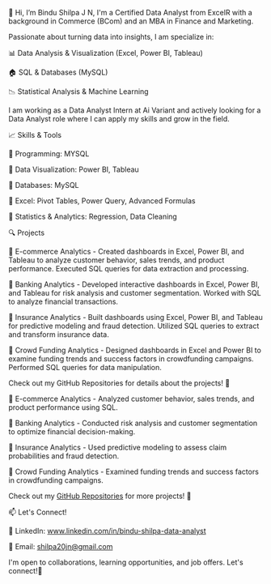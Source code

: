  👋 Hi, I’m Bindu Shilpa J N, I'm a Certified Data Analyst from ExcelR with a background in Commerce (BCom) and an MBA in Finance and Marketing.
  
  Passionate about turning data into insights, I am specialize in:
  
📊 Data Analysis & Visualization (Excel, Power BI, Tableau)

🏠 SQL & Databases (MySQL)

📉 Statistical Analysis & Machine Learning

  I am working as a  Data Analyst Intern at Ai Variant and actively looking for a Data Analyst role where I can apply my skills and grow in the field.

📈 Skills & Tools

🔹 Programming: MYSQL

🔹 Data Visualization: Power BI, Tableau

🔹 Databases: MySQL

🔹 Excel: Pivot Tables, Power Query, Advanced Formulas

🔹 Statistics & Analytics: Regression, Data Cleaning 

🔍 Projects 

🔹 E-commerce Analytics - Created dashboards in Excel, Power BI, and Tableau to analyze customer behavior, sales trends, and product performance. 
                          Executed SQL queries for data extraction and processing.
                          
🔹 Banking Analytics -    Developed interactive dashboards in Excel, Power BI, and Tableau for risk analysis and customer segmentation. Worked with SQL to analyze financial transactions.

🔹 Insurance Analytics -  Built dashboards using Excel, Power BI, and Tableau for predictive modeling and fraud detection. Utilized SQL queries to extract and transform insurance data.

🔹 Crowd Funding Analytics - Designed dashboards in Excel and Power BI to examine funding trends and success factors in crowdfunding campaigns. 
                             Performed SQL queries for data manipulation.

Check out my GitHub Repositories for details about the projects! 🚀 

🔹 E-commerce Analytics - Analyzed customer behavior, sales trends, and product performance using SQL. 

🔹 Banking Analytics - Conducted risk analysis and customer segmentation to optimize financial decision-making. 

🔹 Insurance Analytics - Used predictive modeling to assess claim probabilities and fraud detection.

🔹 Crowd Funding Analytics - Examined funding trends and success factors in crowdfunding campaigns.

Check out my [GitHub Repositories](https://github.com/shilpa20jn?tab=repositories) for more projects! 🚀

📫 Let's Connect!

🔗 LinkedIn: www.linkedin.com/in/bindu-shilpa-data-analyst

📧 Email: shilpa20jn@gmail.com

I'm open to collaborations, learning opportunities, and job offers. Let's connect!🚀



<!---
shilpa20jn/shilpa20jn is a ✨ special ✨ repository because its `README.md` (this file) appears on your GitHub profile.
You can click the Preview link to take a look at your changes.
--->
